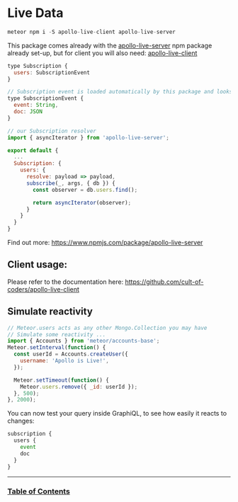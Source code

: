 # Live Data

```js
meteor npm i -S apollo-live-client apollo-live-server
```

This package comes already with the [apollo-live-server](https://www.npmjs.com/package/apollo-live-server) npm package already set-up, but for client you will also need: [apollo-live-client](https://www.npmjs.com/package/apollo-live-client)

```js
type Subscription {
  users: SubscriptionEvent
}

// Subscription event is loaded automatically by this package and looks like this:
type SubscriptionEvent {
  event: String,
  doc: JSON
}
```

```js
// our Subscription resolver
import { asyncIterator } from 'apollo-live-server';

export default {
  ...
  Subscription: {
    users: {
      resolve: payload => payload,
      subscribe(_, args, { db }) {
        const observer = db.users.find();

        return asyncIterator(observer);
      }
    }
  }
}
```

Find out more: https://www.npmjs.com/package/apollo-live-server

## Client usage:

Please refer to the documentation here: https://github.com/cult-of-coders/apollo-live-client

## Simulate reactivity

```js
// Meteor.users acts as any other Mongo.Collection you may have
// Simulate some reactivity ...
import { Accounts } from 'meteor/accounts-base';
Meteor.setInterval(function() {
  const userId = Accounts.createUser({
    username: 'Apollo is Live!',
  });

  Meteor.setTimeout(function() {
    Meteor.users.remove({ _id: userId });
  }, 500);
}, 2000);
```

You can now test your query inside GraphiQL, to see how easily it reacts to changes:

```js
subscription {
  users {
    event
    doc
  }
}
```

---

### [Table of Contents](index.md)
